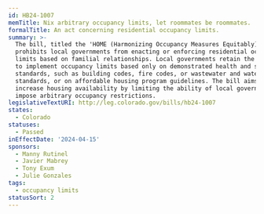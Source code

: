 ```yaml
---
id: HB24-1007
memTitle: Nix arbitrary occupancy limits, let roommates be roommates.
formalTitle: An act concerning residential occupancy limits.
summary: >-
  The bill, titled the 'HOME (Harmonizing Occupancy Measures Equitably) Act,'
  prohibits local governments from enacting or enforcing residential occupancy
  limits based on familial relationships. Local governments retain the authority
  to implement occupancy limits based only on demonstrated health and safety
  standards, such as building codes, fire codes, or wastewater and water quality
  standards, or on affordable housing program guidelines. The bill aims to
  increase housing availability by limiting the ability of local governments to
  impose arbitrary occupancy restrictions.
legislativeTextURI: http://leg.colorado.gov/bills/hb24-1007
states:
  - Colorado
statuses:
  - Passed
inEffectDate: '2024-04-15'
sponsors:
  - Manny Rutinel
  - Javier Mabrey
  - Tony Exum
  - Julie Gonzales
tags:
  - occupancy limits
statusSort: 2
---
```


